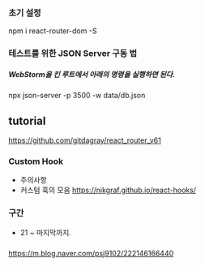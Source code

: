 ### 초기 설정
npm i react-router-dom -S

### 테스트를 위한 JSON Server 구동 법 
##### WebStorm을 킨 루트에서 아래의 명령을 실행하면 된다.
npx json-server -p 3500 -w data/db.json


## tutorial 
https://github.com/gitdagray/react_router_v61


### Custom Hook

- 주의사항 
- 커스텀 훅의 모음 https://nikgraf.github.io/react-hooks/

### 구간
- 21 ~ 마지막까지.


###

https://m.blog.naver.com/psj9102/222146166440
